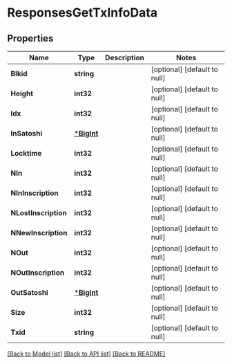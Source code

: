 # ResponsesGetTxInfoData

## Properties
Name | Type | Description | Notes
------------ | ------------- | ------------- | -------------
**Blkid** | **string** |  | [optional] [default to null]
**Height** | **int32** |  | [optional] [default to null]
**Idx** | **int32** |  | [optional] [default to null]
**InSatoshi** | [***BigInt**](big.Int.md) |  | [optional] [default to null]
**Locktime** | **int32** |  | [optional] [default to null]
**NIn** | **int32** |  | [optional] [default to null]
**NInInscription** | **int32** |  | [optional] [default to null]
**NLostInscription** | **int32** |  | [optional] [default to null]
**NNewInscription** | **int32** |  | [optional] [default to null]
**NOut** | **int32** |  | [optional] [default to null]
**NOutInscription** | **int32** |  | [optional] [default to null]
**OutSatoshi** | [***BigInt**](big.Int.md) |  | [optional] [default to null]
**Size** | **int32** |  | [optional] [default to null]
**Txid** | **string** |  | [optional] [default to null]

[[Back to Model list]](../README.md#documentation-for-models) [[Back to API list]](../README.md#documentation-for-api-endpoints) [[Back to README]](../README.md)

